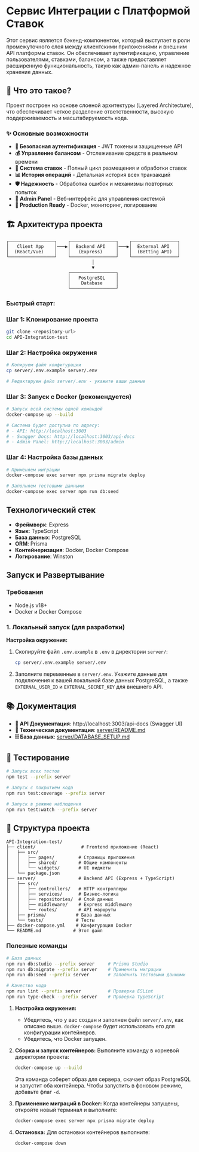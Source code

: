 # Сервис Интеграции с Платформой Ставок

Этот сервис является бэкенд-компонентом, который выступает в роли промежуточного слоя между клиентскими приложениями и внешним API платформы ставок. Он обеспечивает аутентификацию, управление пользователями, ставками, балансом, а также предоставляет расширенную функциональность, такую как админ-панель и надежное хранение данных.

## 🌟 Что это такое?

Проект построен на основе слоеной архитектуры (Layered Architecture), что обеспечивает четкое разделение ответственности, высокую поддерживаемость и масштабируемость кода.

### ✨ Основные возможности

- **🔐 Безопасная аутентификация** - JWT токены и защищенные API
- **💰 Управление балансом** - Отслеживание средств в реальном времени
- **🎲 Система ставок** - Полный цикл размещения и обработки ставок
- **📊 История операций** - Детальная история всех транзакций
- **🛡️ Надежность** - Обработка ошибок и механизмы повторных попыток
- **📱 Admin Panel** - Веб-интерфейс для управления системой
- **🚀 Production Ready** - Docker, мониторинг, логирование

## 🏗️ Архитектура проекта

```
┌─────────────────┐    ┌─────────────────┐    ┌─────────────────┐
│   Client App    │───▶│  Backend API    │───▶│  External API   │
│  (React/Vue)    │    │   (Express)     │    │  (Betting API)  │
└─────────────────┘    └─────────────────┘    └─────────────────┘
                                │
                                ▼
                       ┌─────────────────┐
                       │   PostgreSQL    │
                       │    Database     │
                       └─────────────────┘
```

### Быстрый старт:

### Шаг 1: Клонирование проекта

```bash
git clone <repository-url>
cd API-Integration-test
```

### Шаг 2: Настройка окружения

```bash
# Копируем файл конфигурации
cp server/.env.example server/.env

# Редактируем файл server/.env - укажите ваши данные
```

### Шаг 3: Запуск с Docker (рекомендуется)

```bash
# Запуск всей системы одной командой
docker-compose up --build

# Система будет доступна по адресу:
# - API: http://localhost:3003
# - Swagger Docs: http://localhost:3003/api-docs
# - Admin Panel: http://localhost:3003/admin
```

### Шаг 4: Настройка базы данных

```bash
# Применяем миграции
docker-compose exec server npx prisma migrate deploy

# Заполняем тестовыми данными
docker-compose exec server npm run db:seed
```

## Технологический стек

-   **Фреймворк**: Express
-   **Язык**: TypeScript
-   **База данных**: PostgreSQL
-   **ORM**: Prisma
-   **Контейнеризация**: Docker, Docker Compose
-   **Логирование**: Winston

## Запуск и Развертывание

### Требования
-   Node.js v18+
-   Docker и Docker Compose

### 1. Локальный запуск (для разработки)

**Настройка окружения:**

1.  Скопируйте файл `.env.example` в `.env` в директории `server/`:
    ```bash
    cp server/.env.example server/.env
    ```
2.  Заполните переменные в `server/.env`. Укажите данные для подключения к вашей локальной базе данных PostgreSQL, а также `EXTERNAL_USER_ID` и `EXTERNAL_SECRET_KEY` для внешнего API.

## 📚 Документация

- **📖 API Документация**: http://localhost:3003/api-docs (Swagger UI)
- **🔧 Техническая документация**: [server/README.md](server/README.md)
- **🗄️ База данных**: [server/DATABASE_SETUP.md](server/DATABASE_SETUP.md)

## 🧪 Тестирование

```bash
# Запуск всех тестов
npm test --prefix server

# Запуск с покрытием кода
npm run test:coverage --prefix server

# Запуск в режиме наблюдения
npm run test:watch --prefix server
```

## 🏢 Структура проекта

```
API-Integration-test/
├── client/                 # Frontend приложение (React)
│   ├── src/
│   │   ├── pages/         # Страницы приложения
│   │   ├── shared/        # Общие компоненты
│   │   └── widgets/       # UI виджеты
│   └── package.json
├── server/                # Backend API (Express + TypeScript)
│   ├── src/
│   │   ├── controllers/   # HTTP контроллеры
│   │   ├── services/      # Бизнес-логика
│   │   ├── repositories/  # Слой данных
│   │   ├── middleware/    # Express middleware
│   │   └── routes/        # API маршруты
│   ├── prisma/           # База данных
│   └── tests/            # Тесты
├── docker-compose.yml    # Конфигурация Docker
└── README.md            # Этот файл
```

### Полезные команды

```bash
# База данных
npm run db:studio --prefix server     # Prisma Studio
npm run db:migrate --prefix server    # Применить миграции
npm run db:seed --prefix server       # Заполнить тестовыми данными

# Качество кода
npm run lint --prefix server          # Проверка ESLint
npm run type-check --prefix server    # Проверка TypeScript
```


1.  **Настройка окружения:**
    -   Убедитесь, что у вас создан и заполнен файл `server/.env`, как описано выше. `docker-compose` будет использовать его для конфигурации контейнеров.
    -   Убедитесь, что Docker запущен.

2.  **Сборка и запуск контейнеров:**
    Выполните команду в корневой директории проекта:
    ```bash
    docker-compose up --build
    ```
    Эта команда соберет образ для сервера, скачает образ PostgreSQL и запустит оба контейнера. Чтобы запустить в фоновом режиме, добавьте флаг `-d`.

3.  **Применение миграций в Docker:**
    Когда контейнеры запущены, откройте новый терминал и выполните:
    ```bash
    docker-compose exec server npx prisma migrate deploy
    ```

4.  **Остановка:**
    Для остановки контейнеров выполните:
    ```bash
    docker-compose down
    ```
